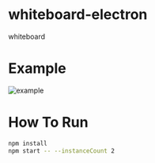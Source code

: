 # whiteboard-electron

whiteboard

# Example

![example](https://github.com/ChenKS12138/whiteboard-electron/blob/main/images/example.gif?raw=true)

# How To Run

```bash
npm install
npm start -- --instanceCount 2
```
